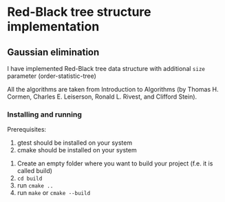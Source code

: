 # Red-Black tree structure implementation

## Gaussian elimination

I have implemented Red-Black tree data structure with additional `size` parameter (order-statistic-tree)

All the algorithms are taken from Introduction to Algorithms (by Thomas H. Cormen, Charles E. Leiserson, Ronald L. Rivest, and Clifford Stein).

### Installing and running

Prerequisites:
1) gtest should be installed on your system
2) cmake should be installed on your system

1. Create an empty folder where you want to build your project (f.e. it is called build)
2. `cd build`
3. run `cmake .. `
4. run `make` or `cmake --build`
